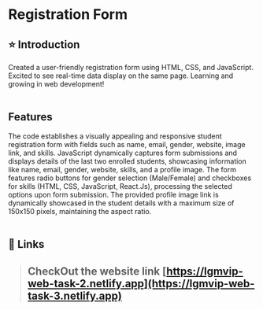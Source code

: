 # Registration Form

## ⭐ Introduction

Created a user-friendly registration form using HTML, CSS, and JavaScript. Excited to see real-time data display on the same page. Learning and growing in web development!
<br/>
<br/>

## Features
The code establishes a visually appealing and responsive student registration form with fields such as name, email, gender, website, image link, and skills.
JavaScript dynamically captures form submissions and displays details of the last two enrolled students, showcasing information like name, email, gender, website, skills, and a profile image.
The form features radio buttons for gender selection (Male/Female) and checkboxes for skills (HTML, CSS, JavaScript, React.Js), processing the selected options upon form submission.
The provided profile image link is dynamically showcased in the student details with a maximum size of 150x150 pixels, maintaining the aspect ratio.
<br/>
<br/>

## 🔗 Links
> ## CheckOut the website link [https://lgmvip-web-task-2.netlify.app](https://lgmvip-web-task-3.netlify.app)
<br/>
<br/>
